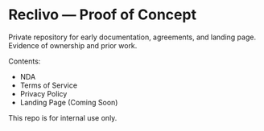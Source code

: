 # Reclivo — Proof of Concept

Private repository for early documentation, agreements, and landing page.
Evidence of ownership and prior work.

Contents:
- NDA
- Terms of Service
- Privacy Policy
- Landing Page (Coming Soon)

This repo is for internal use only.
